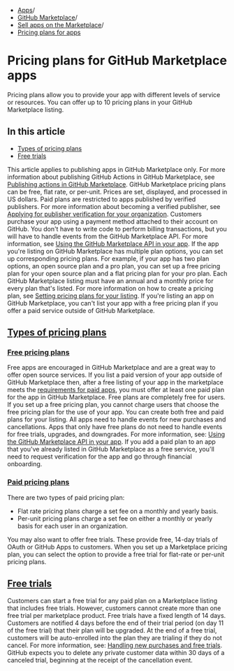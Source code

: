   * [Apps](https://docs.github.com/en/apps "Apps")/
  * [GitHub Marketplace](https://docs.github.com/en/apps/github-marketplace "GitHub Marketplace")/
  * [Sell apps on the Marketplace](https://docs.github.com/en/apps/github-marketplace/selling-your-app-on-github-marketplace "Sell apps on the Marketplace")/
  * [Pricing plans for apps](https://docs.github.com/en/apps/github-marketplace/selling-your-app-on-github-marketplace/pricing-plans-for-github-marketplace-apps "Pricing plans for apps")


# Pricing plans for GitHub Marketplace apps
Pricing plans allow you to provide your app with different levels of service or resources. You can offer up to 10 pricing plans in your GitHub Marketplace listing.
## In this article
  * [Types of pricing plans](https://docs.github.com/en/apps/github-marketplace/selling-your-app-on-github-marketplace/pricing-plans-for-github-marketplace-apps#types-of-pricing-plans)
  * [Free trials](https://docs.github.com/en/apps/github-marketplace/selling-your-app-on-github-marketplace/pricing-plans-for-github-marketplace-apps#free-trials)


This article applies to publishing apps in GitHub Marketplace only. For more information about publishing GitHub Actions in GitHub Marketplace, see [Publishing actions in GitHub Marketplace](https://docs.github.com/en/actions/creating-actions/publishing-actions-in-github-marketplace).
GitHub Marketplace pricing plans can be free, flat rate, or per-unit. Prices are set, displayed, and processed in US dollars. Paid plans are restricted to apps published by verified publishers. For more information about becoming a verified publisher, see [Applying for publisher verification for your organization](https://docs.github.com/en/apps/github-marketplace/github-marketplace-overview/applying-for-publisher-verification-for-your-organization).
Customers purchase your app using a payment method attached to their account on GitHub. You don't have to write code to perform billing transactions, but you will have to handle events from the GitHub Marketplace API. For more information, see [Using the GitHub Marketplace API in your app](https://docs.github.com/en/apps/github-marketplace/using-the-github-marketplace-api-in-your-app).
If the app you're listing on GitHub Marketplace has multiple plan options, you can set up corresponding pricing plans. For example, if your app has two plan options, an open source plan and a pro plan, you can set up a free pricing plan for your open source plan and a flat pricing plan for your pro plan. Each GitHub Marketplace listing must have an annual and a monthly price for every plan that's listed.
For more information on how to create a pricing plan, see [Setting pricing plans for your listing](https://docs.github.com/en/apps/github-marketplace/listing-an-app-on-github-marketplace/setting-pricing-plans-for-your-listing).
If you're listing an app on GitHub Marketplace, you can't list your app with a free pricing plan if you offer a paid service outside of GitHub Marketplace.
## [Types of pricing plans](https://docs.github.com/en/apps/github-marketplace/selling-your-app-on-github-marketplace/pricing-plans-for-github-marketplace-apps#types-of-pricing-plans)
### [Free pricing plans](https://docs.github.com/en/apps/github-marketplace/selling-your-app-on-github-marketplace/pricing-plans-for-github-marketplace-apps#free-pricing-plans)
Free apps are encouraged in GitHub Marketplace and are a great way to offer open source services. If you list a paid version of your app outside of GitHub Marketplace then, after a free listing of your app in the marketplace meets the [requirements for paid apps](https://docs.github.com/en/apps/github-marketplace/creating-apps-for-github-marketplace/requirements-for-listing-an-app#requirements-for-paid-apps), you must offer at least one paid plan for the app in GitHub Marketplace.
Free plans are completely free for users. If you set up a free pricing plan, you cannot charge users that choose the free pricing plan for the use of your app. You can create both free and paid plans for your listing.
All apps need to handle events for new purchases and cancellations. Apps that only have free plans do not need to handle events for free trials, upgrades, and downgrades. For more information, see: [Using the GitHub Marketplace API in your app](https://docs.github.com/en/apps/github-marketplace/using-the-github-marketplace-api-in-your-app).
If you add a paid plan to an app that you've already listed in GitHub Marketplace as a free service, you'll need to request verification for the app and go through financial onboarding.
### [Paid pricing plans](https://docs.github.com/en/apps/github-marketplace/selling-your-app-on-github-marketplace/pricing-plans-for-github-marketplace-apps#paid-pricing-plans)
There are two types of paid pricing plan:
  * Flat rate pricing plans charge a set fee on a monthly and yearly basis.
  * Per-unit pricing plans charge a set fee on either a monthly or yearly basis for each user in an organization.


You may also want to offer free trials. These provide free, 14-day trials of OAuth or GitHub Apps to customers. When you set up a Marketplace pricing plan, you can select the option to provide a free trial for flat-rate or per-unit pricing plans.
## [Free trials](https://docs.github.com/en/apps/github-marketplace/selling-your-app-on-github-marketplace/pricing-plans-for-github-marketplace-apps#free-trials)
Customers can start a free trial for any paid plan on a Marketplace listing that includes free trials. However, customers cannot create more than one free trial per marketplace product.
Free trials have a fixed length of 14 days. Customers are notified 4 days before the end of their trial period (on day 11 of the free trial) that their plan will be upgraded. At the end of a free trial, customers will be auto-enrolled into the plan they are trialing if they do not cancel.
For more information, see: [Handling new purchases and free trials](https://docs.github.com/en/apps/github-marketplace/using-the-github-marketplace-api-in-your-app/handling-new-purchases-and-free-trials).
GitHub expects you to delete any private customer data within 30 days of a canceled trial, beginning at the receipt of the cancellation event.
